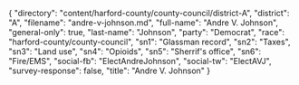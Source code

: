 {
  "directory": "content/harford-county/county-council/district-A",
  "district": "A",
  "filename": "andre-v-johnson.md",
  "full-name": "Andre V. Johnson",
  "general-only": true,
  "last-name": "Johnson",
  "party": "Democrat",
  "race": "harford-county/county-council",
  "sn1": "Glassman record",
  "sn2": "Taxes",
  "sn3": "Land use",
  "sn4": "Opioids",
  "sn5": "Sherrif's office",
  "sn6": "Fire/EMS",
  "social-fb": "ElectAndreJohnson",
  "social-tw": "ElectAVJ",
  "survey-response": false,
  "title": "Andre V. Johnson"
}

